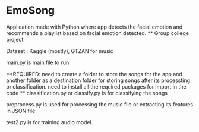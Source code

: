 # EmoSong
Application made with Python where app detects the facial emotion and recommends a playlist based on facial emotion detected.
** Group college project

Dataset : Kaggle (mostly), GTZAN for music

main.py is main file to run

**REQUIRED: need to create a folder to store the songs for the app and another folder as a destination folder for storing songs after its processting or classification. 
            need to install all the required packages for import in the code
            **
classification.py or classify.py is for classifying the songs

preprocess.py is used for processing the music file or extracting its features in JSON file

test2.py is for training audio model.
